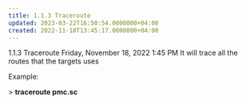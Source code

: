 ```yaml
---
title: 1.1.3 Traceroute
updated: 2023-03-22T16:50:54.0000000+04:00
created: 2022-11-18T13:45:17.0000000+04:00
---
```


1.1.3 Traceroute
Friday, November 18, 2022
1:45 PM
It will trace all the routes that the targets uses

Example:

\> **traceroute pmc.sc**

